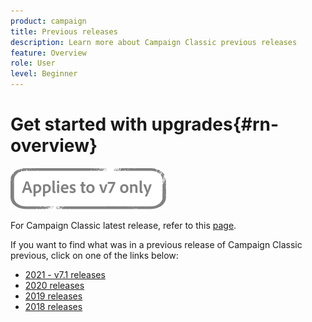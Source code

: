 ```yaml
---
product: campaign
title: Previous releases
description: Learn more about Campaign Classic previous releases
feature: Overview
role: User
level: Beginner
---
```

# Get started with upgrades{#rn-overview}

![](../../assets/v7-only.svg)

For Campaign Classic latest release, refer to this [page](../../rn/using/latest-release.md).

If you want to find what was in a previous release of Campaign Classic previous, click on one of the links below:

* [2021 - v7.1 releases](../../rn/using/release--2021.md)
* [2020 releases](../../rn/using/release--2020.md)
* [2019 releases](../../rn/using/release--2019.md)
* [2018 releases](../../rn/using/release--2018.md)